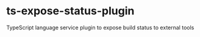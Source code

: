 # ts-expose-status-plugin
TypeScript language service plugin to expose build status to external tools
